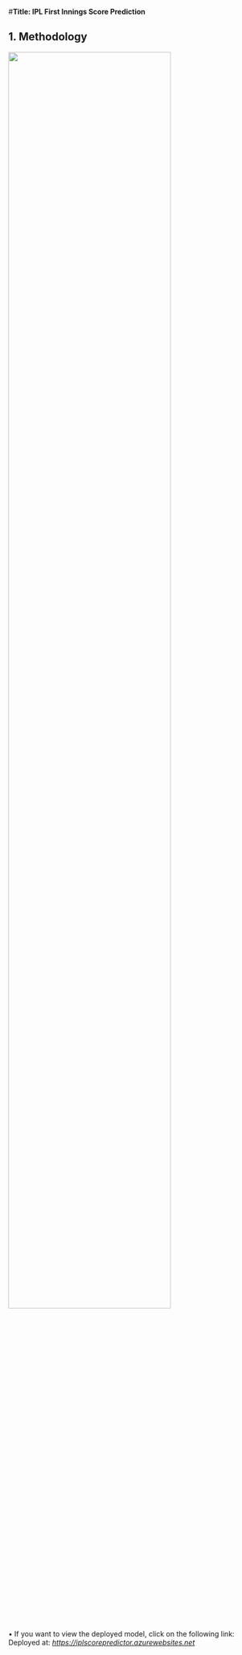 #**Title: IPL First Innings Score Prediction** 

## **1. Methodology**

<img src="https://user-images.githubusercontent.com/7460892/207003643-e03c8964-3f16-4a62-9a2d-b1eec5d8691f.png" width="80%" height="80%">

• If you want to view the deployed model, click on the following link:<br />
Deployed at: _https://iplscorepredictor.azurewebsites.net_


